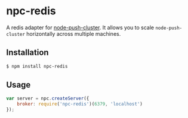 # npc-redis

A redis adapter for [node-push-cluster](https://github.com/Lanfei/node-push-cluster). It allows you to scale `node-push-cluster` horizontally across multiple machines.

## Installation

```bash
$ npm install npc-redis
```

## Usage

```js
var server = npc.createServer({
	broker: require('npc-redis')(6379, 'localhost')
});
```
